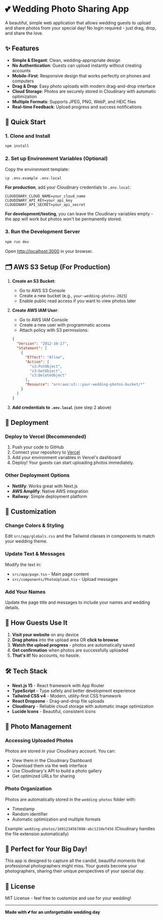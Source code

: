 # 💕 Wedding Photo Sharing App

A beautiful, simple web application that allows wedding guests to upload and share photos from your special day! No login required - just drag, drop, and share the love.

## ✨ Features

- **Simple & Elegant**: Clean, wedding-appropriate design
- **No Authentication**: Guests can upload instantly without creating accounts  
- **Mobile-First**: Responsive design that works perfectly on phones and computers
- **Drag & Drop**: Easy photo uploads with modern drag-and-drop interface
- **Cloud Storage**: Photos are securely stored in Cloudinary with automatic optimization
- **Multiple Formats**: Supports JPEG, PNG, WebP, and HEIC files
- **Real-time Feedback**: Upload progress and success notifications

## 🚀 Quick Start

### 1. Clone and Install
```bash
npm install
```

### 2. Set up Environment Variables (Optional)
Copy the environment template:
```bash
cp .env.example .env.local
```

**For production**, add your Cloudinary credentials to `.env.local`:
```env
CLOUDINARY_CLOUD_NAME=your_cloud_name
CLOUDINARY_API_KEY=your_api_key
CLOUDINARY_API_SECRET=your_api_secret
```

**For development/testing**, you can leave the Cloudinary variables empty - the app will work but photos won't be permanently stored.

### 3. Run the Development Server
```bash
npm run dev
```

Open [http://localhost:3000](http://localhost:3000) in your browser.

## 🗂️ AWS S3 Setup (For Production)

1. **Create an S3 Bucket**:
   - Go to AWS S3 Console
   - Create a new bucket (e.g., `your-wedding-photos-2025`)
   - Enable public read access if you want to view photos later

2. **Create AWS IAM User**:
   - Go to AWS IAM Console
   - Create a new user with programmatic access
   - Attach policy with S3 permissions:
   ```json
   {
     "Version": "2012-10-17",
     "Statement": [
       {
         "Effect": "Allow",
         "Action": [
           "s3:PutObject",
           "s3:GetObject",
           "s3:DeleteObject"
         ],
         "Resource": "arn:aws:s3:::your-wedding-photos-bucket/*"
       }
     ]
   }
   ```

3. **Add credentials to `.env.local`** (see step 2 above)

## 🚀 Deployment

### Deploy to Vercel (Recommended)
1. Push your code to GitHub
2. Connect your repository to [Vercel](https://vercel.com)
3. Add your environment variables in Vercel's dashboard
4. Deploy! Your guests can start uploading photos immediately.

### Other Deployment Options
- **Netlify**: Works great with Next.js
- **AWS Amplify**: Native AWS integration
- **Railway**: Simple deployment platform

## 🎨 Customization

### Change Colors & Styling
Edit `src/app/globals.css` and the Tailwind classes in components to match your wedding theme.

### Update Text & Messages
Modify the text in:
- `src/app/page.tsx` - Main page content
- `src/components/PhotoUpload.tsx` - Upload messages

### Add Your Names
Update the page title and messages to include your names and wedding details.

## 📱 How Guests Use It

1. **Visit your website** on any device
2. **Drag photos** into the upload area OR **click to browse**
3. **Watch the upload progress** - photos are automatically saved
4. **Get confirmation** when photos are successfully uploaded
5. **That's it!** No accounts, no hassle.

## 🛠️ Tech Stack

- **Next.js 15** - React framework with App Router
- **TypeScript** - Type safety and better development experience
- **Tailwind CSS v4** - Modern, utility-first CSS framework
- **React Dropzone** - Drag-and-drop file uploads
- **Cloudinary** - Reliable cloud storage with automatic image optimization
- **Lucide Icons** - Beautiful, consistent icons

## 📸 Photo Management

### Accessing Uploaded Photos
Photos are stored in your Cloudinary account. You can:
- View them in the Cloudinary Dashboard
- Download them via the web interface
- Use Cloudinary's API to build a photo gallery
- Get optimized URLs for sharing

### Photo Organization
Photos are automatically stored in the `wedding-photos` folder with:
- Timestamp
- Random identifier
- Automatic optimization and multiple formats

Example: `wedding-photos/1691234567890-abc123def456` (Cloudinary handles the file extension automatically)

## 🎉 Perfect for Your Big Day!

This app is designed to capture all the candid, beautiful moments that professional photographers might miss. Your guests become your photographers, sharing their unique perspectives of your special day.

## 📄 License

MIT License - feel free to customize and use for your wedding!

---

**Made with 💕 for an unforgettable wedding day**
